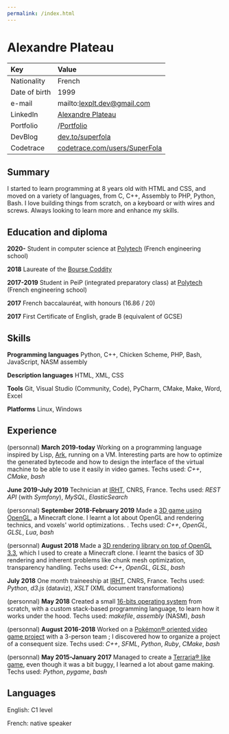 ```yaml
---
permalink: /index.html
---
```


Alexandre Plateau
=================

| Key           | Value                                                                        |
| :------------ | :--------------------------------------------------------------------------- |
| Nationality   | French                                                                       |
| Date of birth | 1999                                                                         |
| e-mail        | mailto:<lexplt.dev@gmail.com>                                                |
| LinkedIn      | [Alexandre Plateau](https://www.linkedin.com/in/alexandre-plateau-53a014151) |
| Portfolio     | /[Portfolio](/portfolio.html)                                                |
| DevBlog       | [dev.to/superfola](https://dev.to/superfola)                                 |
| Codetrace     | [codetrace.com/users/SuperFola](https://codetrace.com/users/SuperFola)       |

## Summary

I started to learn programming at 8 years old with HTML and CSS, and moved on a variety of languages, from C, C++, Assembly to PHP, Python, Bash. I love building things from scratch, on a keyboard or with wires and screws. Always looking to learn more and enhance my skills.

## Education and diploma

**2020-** Student in computer science at [Polytech](http://www.polytech-reseau.org/en/home/) (French engineering school)

**2018** Laureate of the [Bourse Coddity](http://bourse.coddity.com)

**2017-2019** Student in PeiP (integrated preparatory class) at [Polytech](http://www.polytech-reseau.org/en/home/) (French engineering school)

**2017** French baccalauréat, with honours (16.86 / 20)

**2017** First Certificate of English, grade B (equivalent of GCSE)

## Skills

**Programming languages** Python, C++, Chicken Scheme, PHP, Bash, JavaScript, NASM assembly

**Description languages** HTML, XML, CSS

**Tools** Git, Visual Studio (Community, Code), PyCharm, CMake, Make, Word, Excel

**Platforms** Linux, Windows

## Experience

(personnal) **March 2019-today** Working on a programming language inspired by Lisp, [Ark](https://github.com/SuperFola/Ark), running on a VM. Interesting parts are how to optimize the generated bytecode and how to design the interface of the virtual machine to be able to use it easily in video games. Techs used: *C++*, *CMake*, *bash*

**June 2019-July 2019** Technician at [IRHT](http://irht.cnrs.fr/), CNRS, France. Techs used: *REST API* (with *Symfony*), *MySQL*, *ElasticSearch*

(personnal) **September 2018-February 2019** Made a [3D game using OpenGL](https://superfola.itch.io/the-fate-of-marcus), a Minecraft clone. I learnt a lot about OpenGL and rendering technics, and voxels' world optimizations. . Techs used: *C++*, *OpenGL*, *GLSL*, *Lua*, *bash*

(personnal) **August 2018** Made a [3D rendering library on top of OpenGL 3.3](https://gitlab.com/SuperFola/Zavtrak), which I used to create a Minecraft clone. I learnt the basics of 3D rendering and inherent problems like chunk mesh optimization, transparency handling. Techs used: *C++*, *OpenGL*, *GLSL*, *bash*

**July 2018** One month traineeship at [IRHT](http://irht.cnrs.fr/), CNRS, France. Techs used: *Python*, *d3.js* (dataviz), *XSLT* (XML document transformations)

(personnal) **May 2018** Created a small [16-bits operating system](https://github.com/SuperFola/project-E) from scratch, with a custom stack-based programming language, to learn how it works under the hood. Techs used: *makefile*, *assembly* (NASM), *bash*

(personnal) **August 2016-2018** Worked on a [Pokémon® oriented video game project](https://github.com/SuperFola/Unamed-Endive) with a 3-person team ; I discovered how to organize a project of a consequent size. Techs used: *C++*, *SFML*, *Python*, *Ruby*, *CMake*, *bash*

(personnal) **May 2015-January 2017** Managed to create a [Terraria® like game](https://github.com/SuperFola/UrWorld-Alpha-3.x), even though it was a bit buggy, I learned a lot about game making. Techs used: *Python*, *pygame*, *bash*

## Languages

English: C1 level

French: native speaker
